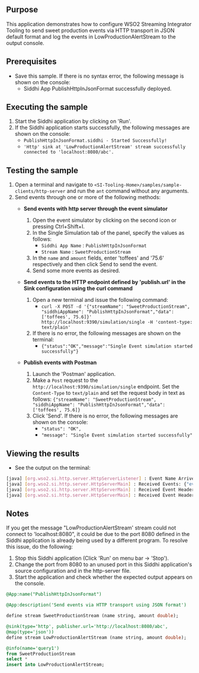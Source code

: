 ## Purpose

This application demonstrates how to configure WSO2 Streaming Integrator Tooling to send sweet production events via HTTP transport in JSON default format and log the events in LowProductionAlertStream to the output console.

## Prerequisites

* Save this sample. If there is no syntax error, the following message is shown on the console:
    - Siddhi App PublishHttpInJsonFormat successfully deployed. 

## Executing the sample

1. Start the Siddhi application by clicking on 'Run'.
2. If the Siddhi application starts successfully, the following messages are shown on the console:
    * `PublishHttpInJsonFormat.siddhi - Started Successfully!`
    * `'Http' sink at 'LowProductionAlertStream' stream successfully connected to 'localhost:8080/abc'.`

## Testing the sample

1. Open a terminal and navigate to `<SI-Tooling-Home>/samples/sample-clients/http-server` and run the `ant` command without any arguments.
2. Send events through one or more of the following methods:
    * **Send events with http server through the event simulator**
        1. Open the event simulator by clicking on the second icon or pressing Ctrl+Shift+I.
	    2. In the Single Simulation tab of the panel, specify the values as follows:
            * `Siddhi App Name`  : `PublishHttpInJsonFormat`
            * `Stream Name`     : `SweetProductionStream`
        3. In the `name` and `amount` fields, enter 'toffees' and '75.6' respectively and then click Send to send the event.
        4. Send some more events as desired.

    * **Send events to the HTTP endpoint defined by 'publish.url' in the Sink configuration using the curl command**
        1. Open a new terminal and issue the following command:
            * `curl -X POST -d '{"streamName": "SweetProductionStream", "siddhiAppName": "PublishHttpInJsonFormat","data": ['toffees', 75.6]}' http://localhost:9390/simulation/single -H 'content-type: text/plain'`
        2. If there is no error, the following messages are shown on the terminal:
            *  `{"status":"OK","message":"Single Event simulation started successfully"}`

    * **Publish events with Postman**
        1. Launch the 'Postman' application.
        2. Make a `Post` request to the `http://localhost:9390/simulation/single` endpoint. Set the `Content-Type` to `text/plain` and set the request body in text as follows:
            `{"streamName": "SweetProductionStream", "siddhiAppName": "PublishHttpInJsonFormat","data": ['toffees', 75.6]}`
        4. Click 'Send'. If there is no error, the following messages are shown on the console:
            *  `"status": "OK",`
            *  `"message": "Single Event simulation started successfully"`

## Viewing the results

* See the output on the terminal:

```bash
[java] [org.wso2.si.http.server.HttpServerListener] : Event Name Arrived: {"event":{"name":"toffees","amount":75.6}}
[java] [org.wso2.si.http.server.HttpServerMain] : Received Events: {"event":{"name":"toffees","amount":75.6}} ,
[java] [org.wso2.si.http.server.HttpServerMain] : Received Event Headers key set: [Http_method, Content-type, Content-length]
[java] [org.wso2.si.http.server.HttpServerMain] : Received Event Headers value set: [[POST], [application/json], [42]]
```

## Notes

If you get the message "LowProductionAlertStream' stream could not connect to 'localhost:8080", it could be due to the port 8080
defined in the Siddhi application is already being used by a different program. To resolve this issue, do the following:

1. Stop this Siddhi application (Click 'Run' on menu bar -> 'Stop').
2. Change the port from 8080 to an unused port in this Siddhi application's source configuration and in the http-server file.
3. Start the application and check whether the expected output appears on the console.


```sql
@App:name("PublishHttpInJsonFormat")

@App:description('Send events via HTTP transport using JSON format')

define stream SweetProductionStream (name string, amount double);

@sink(type='http', publisher.url='http://localhost:8080/abc',
@map(type='json'))
define stream LowProductionAlertStream (name string, amount double);

@info(name='query1') 
from SweetProductionStream
select *
insert into LowProductionAlertStream;
```
